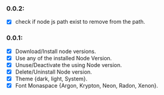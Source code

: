 ### 0.0.2:

- [x] check if node js path exist to remove from the path.

### 0.0.1:

- [x] Download/Install node versions.
- [x] Use any of the installed Node Version.
- [x] Unuse/Deactivate the using Node version.
- [x] Delete/Uninstall Node version.
- [x] Theme {dark, light, System}.
- [x] Font Monaspace {Argon, Krypton, Neon, Radon, Xenon}.
